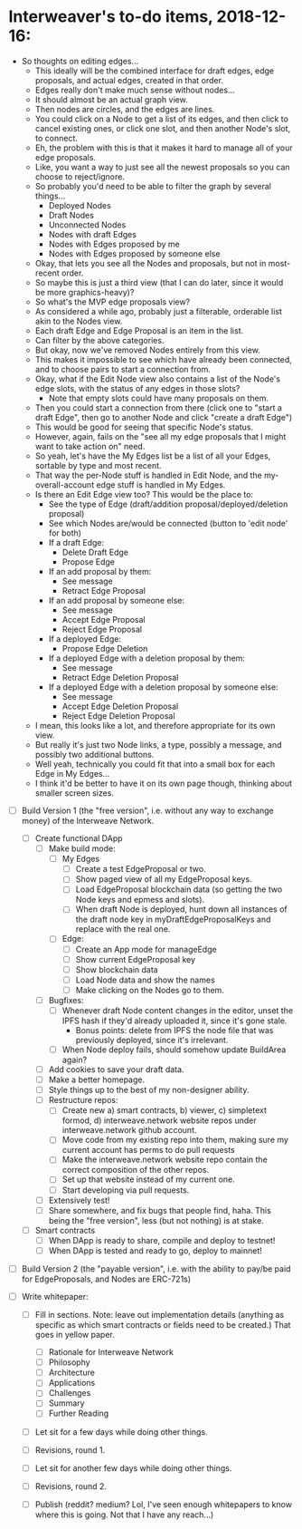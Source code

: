 # Interweaver's to-do items, 2018-12-16:

- So thoughts on editing edges...
  - This ideally will be the combined interface for draft edges, edge proposals, and actual edges, created in that order.
  - Edges really don't make much sense without nodes...
  - It should almost be an actual graph view.
  - Then nodes are circles, and the edges are lines.
  - You could click on a Node to get a list of its edges, and then click to cancel existing ones, or click one slot, and then another Node's slot, to connect.
  - Eh, the problem with this is that it makes it hard to manage all of your edge proposals.
  - Like, you want a way to just see all the newest proposals so you can choose to reject/ignore.
  - So probably you'd need to be able to filter the graph by several things...
    - Deployed Nodes
    - Draft Nodes
    - Unconnected Nodes
    - Nodes with draft Edges
    - Nodes with Edges proposed by me
    - Nodes with Edges proposed by someone else
  - Okay, that lets you see all the Nodes and proposals, but not in most-recent order.
  - So maybe this is just a third view (that I can do later, since it would be more graphics-heavy)?
  - So what's the MVP edge proposals view?
  - As considered a while ago, probably just a filterable, orderable list akin to the Nodes view.
  - Each draft Edge and Edge Proposal is an item in the list.
  - Can filter by the above categories.
  - But okay, now we've removed Nodes entirely from this view.
  - This makes it impossible to see which have already been connected, and to choose pairs to start a connection from.
  - Okay, what if the Edit Node view also contains a list of the Node's edge slots, with the status of any edges in those slots?
    - Note that empty slots could have many proposals on them.
  - Then you could start a connection from there (click one to "start a draft Edge", then go to another Node and click "create a draft Edge")
  - This would be good for seeing that specific Node's status.
  - However, again, fails on the "see all my edge proposals that I might want to take action on" need.
  - So yeah, let's have the My Edges list be a list of all your Edges, sortable by type and most recent.
  - That way the per-Node stuff is handled in Edit Node, and the my-overall-account edge stuff is handled in My Edges.
  - Is there an Edit Edge view too? This would be the place to:
    - See the type of Edge (draft/addition proposal/deployed/deletion proposal)
    - See which Nodes are/would be connected (button to 'edit node' for both)
    - If a draft Edge:
      - Delete Draft Edge
      - Propose Edge
    - If an add proposal by them:
      - See message
      - Retract Edge Proposal
    - If an add proposal by someone else:
      - See message
      - Accept Edge Proposal
      - Reject Edge Proposal
    - If a deployed Edge:
      - Propose Edge Deletion
    - If a deployed Edge with a deletion proposal by them:
      - See message
      - Retract Edge Deletion Proposal
    - If a deployed Edge with a deletion proposal by someone else:
      - See message
      - Accept Edge Deletion Proposal
      - Reject Edge Deletion Proposal
  - I mean, this looks like a lot, and therefore appropriate for its own view.
  - But really it's just two Node links, a type, possibly a message, and possibly two additional buttons.
  - Well yeah, technically you could fit that into a small box for each Edge in My Edges...
  - I think it'd be better to have it on its own page though, thinking about smaller screen sizes.
  
      

- [ ] Build Version 1 (the "free version", i.e. without any way to exchange money) of the Interweave Network.
  - [ ] Create functional DApp
    - [ ] Make build mode:
      - [ ] My Edges
        - [ ] Create a test EdgeProposal or two.
        - [ ] Show paged view of all my EdgeProposal keys.
        - [ ] Load EdgeProposal blockchain data (so getting the two Node keys and epmess and slots).
        - [ ] When draft Node is deployed, hunt down all instances of the draft node key in myDraftEdgeProposalKeys and replace with the real one.
      - [ ] Edge:
        - [ ] Create an App mode for manageEdge
        - [ ] Show current EdgeProposal key
        - [ ] Show blockchain data
        - [ ] Load Node data and show the names
        - [ ] Make clicking on the Nodes go to them.
    - [ ] Bugfixes:
      - [ ] Whenever draft Node content changes in the editor, unset the IPFS hash if they'd already uploaded it, since it's gone stale.
        - Bonus points: delete from IPFS the node file that was previously deployed, since it's irrelevant.
      - [ ] When Node deploy fails, should somehow update BuildArea again?
    - [ ] Add cookies to save your draft data.
    - [ ] Make a better homepage.
    - [ ] Style things up to the best of my non-designer ability.
    - [ ] Restructure repos:
      - [ ] Create new a) smart contracts, b) viewer, c) simpletext formod, d) interweave.network website repos under interweave.network github account.
      - [ ] Move code from my existing repo into them, making sure my current account has perms to do pull requests
      - [ ] Make the interweave.network website repo contain the correct composition of the other repos.
      - [ ] Set up that website instead of my current one.
      - [ ] Start developing via pull requests.
    - [ ] Extensively test!
    - [ ] Share somewhere, and fix bugs that people find, haha. This being the "free version", less (but not nothing) is at stake.
  - [ ] Smart contracts
    - [ ] When DApp is ready to share, compile and deploy to testnet!
    - [ ] When DApp is tested and ready to go, deploy to mainnet!
    
- [ ] Build Version 2 (the "payable version", i.e. with the ability to pay/be paid for EdgeProposals, and Nodes are ERC-721s)

- [ ] Write whitepaper:
    - [ ] Fill in sections. Note: leave out implementation details (anything as specific as which smart contracts or fields need to be created.) That goes in yellow paper.
      - [ ] Rationale for Interweave Network
      - [ ] Philosophy
      - [ ] Architecture
      - [ ] Applications
      - [ ] Challenges
      - [ ] Summary
      - [ ] Further Reading
    - [ ] Let sit for a few days while doing other things.
    - [ ] Revisions, round 1.
    - [ ] Let sit for another few days while doing other things.
    - [ ] Revisions, round 2.
    - [ ] Publish (reddit? medium? Lol, I've seen enough whitepapers to know where this is going. Not that I have any reach...)
 



 
